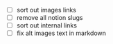 - [ ] sort out images links
- [ ] remove all notion slugs
- [ ] sort out internal links
- [ ] fix alt images text in markdown 